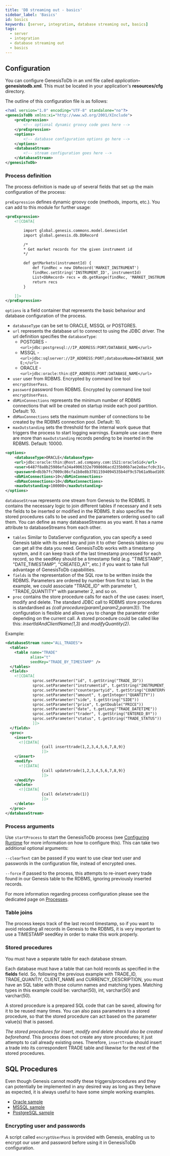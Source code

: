 ```yaml
---
title: 'DB streaming out - basics'
sidebar_label: 'Basics'
id: basics
keywords: [server, integration, database streaming out, basics]
tags:
  - server
  - integration
  - database streaming out
  - basics
---
```


## Configuration

You can configure GenesisToDb in an xml file called _application_**-genesistodb.xml**. This must be located in your application's **resources/cfg** directory.

The outline of this configuration file is as follows:

```xml
<?xml version="1.0" encoding="UTF-8" standalone="no"?>
<genesisToDb xmlns:xi="http://www.w3.org/2001/XInclude">
    <preExpression>
        <!-- optional dynamic groovy code goes here -->
    </preExpression>
    <options>
        <!-- database configuration options go here -->
    </options>
    <databaseStream>
        <!-- stream configuration goes here -->
    </databaseStream>
</genesisToDb>
```

### Process definition

The process definition is made up of several fields that set up the main configuration of the process:

`preExpression` defines dynamic groovy code (methods, imports, etc.). You can add to this module for further usage:

```xml
<preExpression>
    <![CDATA[

        import global.genesis.commons.model.GenesisSet
        import global.genesis.db.DbRecord

        /*
        * Get market records for the given instrument id
        */

        def getMarkets(instrumentId) {
            def findRec = new DbRecord('MARKET_INSTRUMENT')
            findRec.setString('INSTRUMENT_ID', instrumentId)
            List<DbRecord> recs = db.getRange(findRec, 'MARKET_INSTRUMENT_BY_INSTRUMENT_ID_MARKET_ID').get()
            return recs
        }

    ]]>
</preExpression>
```

`options` is a field container that represents the basic behaviour and database configuration of the process.

* `databaseType` can be set to ORACLE, MSSQL or POSTGRES.
* `url` represents the database url to connect to using the JDBC driver. The url definition specifies the `databaseType`:
    * POSTGRES - `<url>jdbc:postgresql://IP_ADDRESS:PORT/DATABASE_NAME</url>`
    * MSSQL - `<url>jdbc:sqlserver://IP_ADDRESS:PORT;databaseName=DATABASE_NAME;</url>`
    * ORACLE - `<url>jdbc:oracle:thin:@IP_ADDRESS:PORT:DATABASE_NAME</url>`
* `user` user from RDBMS. Encrypted by command line tool `encryptUserPass`.
* `password` password from RDBMS. Encrypted by command line tool `encryptUserPass`.
* `dbMinConnections` represents the minimum number of RDBMS connections that will be created on startup inside each pool partition. Default: 10.
* `dbMaxConnections` sets the maximum number of connections to be created by the RDBMS connection pool. Default: 10.
* `maxOutstanding` sets the threshold for the internal work queue that triggers the process to start logging warnings. Example use case: there are more than `maxOutstanding` records pending to be inserted in the RDBMS. Default: 10000.

```xml
<options>
    <databaseType>ORACLE</databaseType>
    <url>jdbc:oracle:thin:@host.ad.company.com:1521:oracleSid</url>
    <user>6487f8a8b25986efa34a4906332e7998606acd235b06b7ae2e8acfc0c31</user>
    <password>db3b7fc7009c86cfa1b8e8b37811594094535b4df9c57b61a9bad169332e1f7c</password>
    <dbMinConnections>10</dbMinConnections>
    <dbMaxConnections>10</dbMaxConnections>
    <maxOutstanding>100000</maxOutstanding>
</options>
```

`databaseStream` represents one stream from Genesis to the RDBMS. It contains the necessary logic to join different tables if necessary and it sets the fields to be inserted or modified in the RDBMS. It also specifies the stored procedures calls to be used and the parameters ordering used to call them. You can define as many databaseStreams as you want. It has a name attribute to databaseStreams from each other.

* `tables` Similar to DataServer configuration, you can specify a seed Genesis table with its seed key and join it to other Genesis tables so you can get all the data you need. GenesisToDb works with a timestamp system, and it can keep track of the last timestamp processed for each record, so the seedKey should be a timestamp field (e.g. "TIMESTAMP", "DATE_TIMESTAMP", "CREATED_AT", etc.) if you want to take full advantage of GenesisToDb capabilities.
* `fields` is the representation of the SQL row to be written inside the RDBMS. Parameters are ordered by number from first to last. In the example, we could associate "TRADE_ID" with parameter 1, "TRADE_QUANTITY" with parameter 2, and so on.
* `proc` contains the store procedure calls for each of the use cases: insert, modify and delete. The standard JDBC call to RDBMS store procedures is standardised as _{call procedure(param1,param2,param3)}_. The configuration is flexible and allows you to change the parameter order depending on the current call. A stored procedure could be called like this: _insertIdAndClientName(1,3)_ and _modifyQuantity(2)_.

Example:

```xml
<databaseStream name="ALL_TRADES">
  <tables>
    <table name="TRADE"
           alias="t"
           seedKey="TRADE_BY_TIMESTAMP" />
  </tables>
  <fields>
    <![CDATA[
            sproc.setParameter("id", t.getString("TRADE_ID"))
            sproc.setParameter("instrumentid", t.getString("INSTRUMENT_ID"))
            sproc.setParameter("counterpartyid", t.getString("COUNTERPARTY_ID"))
            sproc.setParameter("amount", t.getInteger("QUANTITY"))
            sproc.setParameter("side", t.getString("SIDE"))
            sproc.setParameter("price", t.getDouble("PRICE"))
            sproc.setParameter("date", t.getLong("TRADE_DATETIME"))
            sproc.setParameter("trader", t.getString("ENTERED_BY"))
            sproc.setParameter("status", t.getString("TRADE_STATUS"))
            ]]>
  </fields>
  <proc>
    <insert>
      <![CDATA[
                {call inserttrade(1,2,3,4,5,6,7,8,9)}
                ]]>
    </insert>
    <modify>
      <![CDATA[
                {call updatetrade(1,2,3,4,5,6,7,8,9)}
                ]]>
    </modify>
    <delete>
      <![CDATA[
                {call deletetrade(1)}
                ]]>
    </delete>
  </proc>
</databaseStream>
```

### Process arguments

Use `startProcess` to start the GenesisToDb process (see [Configuring Runtime](../../../../server/integration/database-streaming-out/configuring-runtime/) for more information on how to configure this). This can take two additional optional arguments:

`--clearText` can be passed if you want to use clear text user and passwords in the configuration file, instead of encrypted ones.

`--force` if passed to the process, this  attempts to re-insert every trade found in our Genesis table to the RDBMS, ignoring previously inserted records.

For more information regarding process configuration please see the dedicated page on [Processes](../../../../server/configuring-runtime/processes).

### Table joins

The process keeps track of the last record timestamp, so if you want to avoid reloading all records in Genesis to the RDBMS, it is very important to use a TIMESTAMP seedKey in order to make this work properly.

### Stored procedures

You must have a separate table for each database stream.

Each database must have a table that can hold records as specified in the **fields** field. So, following the previous example with TRADE_ID, TRADE_QUANTIY, CLIENT_NAME and CURRENCY_DESCRIPTION, you must have an SQL table with those column names and matching types. Matching types in this example could be: varchar(50), int, varchar(50) and varchar(50).

A stored procedure is a prepared SQL code that can be saved, allowing for it to be reused many times. You can also pass parameters to a stored procedure, so that the stored procedure can act based on the parameter value(s) that is passed.

_The stored procedures for insert, modify and delete should also be created beforehand_. This process does not create any store procedures; it just attempts to call already existing ones. Therefore, `insertTrade` should insert a trade into its correspondent TRADE table and likewise for the rest of the stored procedures.

## SQL Procedures

Even though Genesis cannot modify these triggers/procedures and they can potentially be implemented in any desired way as long as they behave as expected, it is always useful to have some simple working examples.

* [Oracle sample](../../../../server/integration/database-streaming-out/examples/#oracle-sample)
* [MSSQL sample](../../../../server/integration/database-streaming-out/examples/#mssql-sample)
* [PostgreSQL sample](../../../../server/integration/database-streaming-out/examples/#postgresql-sample)

### Encrypting user and passwords

A script called `encryptUserPass` is provided with Genesis, enabling us to encrypt our user and password before using it in GenesisToDb configuration.